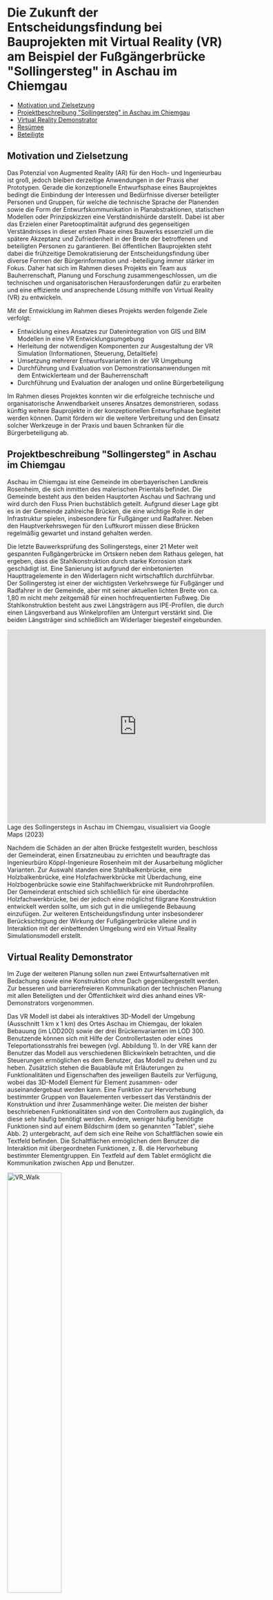 <!--https://mkrausai.github.io/research/01_SciML/01_BH_PedestrianBridge_XAI/-->
<script src='https://cdnjs.cloudflare.com/ajax/libs/mathjax/2.7.4/MathJax.js?config=default'></script>


# Die Zukunft der Entscheidungsfindung bei Bauprojekten mit Virtual Reality (VR) am Beispiel der Fußgängerbrücke "Sollingersteg" in Aschau im Chiemgau

<!-- A repository of structural information on the design of pedestrian bridges
============================== -->

*   [Motivation und Zielsetzung](#description)
*   [Projektbeschreibung "Sollingersteg" in Aschau im Chiemgau](#content)
*   [Virtual Reality Demonstrator](#VRDemonstrator)
*   [Resümee](#conclusions)
*   [Beteiligte](#contributors)

<!-- -->
<!-- *   [Citation](#citation)-->

## <a name="description"></a>Motivation und Zielsetzung

Das Potenzial von Augmented Reality (AR) für den Hoch- und Ingenieurbau ist groß, jedoch bleiben derzeitige Anwendungen in der Praxis eher Prototypen. Gerade die konzeptionelle Entwurfsphase eines Bauprojektes bedingt die Einbindung der Interessen und Bedürfnisse diverser beteiligter Personen und Gruppen, für welche die technische Sprache der Planenden sowie die Form der Entwurfskommunikation in Planabstraktionen, statischen Modellen oder Prinzipskizzen eine Verständnishürde darstellt. Dabei ist aber das Erzielen einer Paretooptimalität aufgrund des gegenseitigen Verständnisses in dieser ersten Phase eines Bauwerks essenziell um die spätere Akzeptanz und Zufriedenheit in der Breite der betroffenen und beteiligten Personen zu garantieren. Bei öffentlichen Bauprojekten steht dabei die frühzeitige Demokratisierung der Entscheidungsfindung über diverse Formen der Bürgerinformation und -beteiligung immer stärker im Fokus. Daher hat sich im Rahmen dieses Projekts ein Team aus Bauherrenschaft, Planung und Forschung zusammengeschlossen, um die technischen und organisatorischen Herausforderungen dafür zu erarbeiten und eine effiziente und ansprechende Lösung mithilfe von Virtual Reality (VR) zu entwickeln.

Mit der Entwicklung im Rahmen dieses Projekts werden folgende Ziele verfolgt: 
* Entwicklung eines Ansatzes zur Datenintegration von GIS und BIM Modellen in eine VR Entwicklungsumgebung
* Herleitung der notwendigen Komponenten zur Ausgestaltung der VR Simulation (Informationen, Steuerung, Detailtiefe) 
* Umsetzung mehrerer Entwurfsvarianten in der VR Umgebung
* Durchführung und Evaluation von Demonstrationsanwendungen mit dem Entwicklerteam und der Bauherrenschaft
* Durchführung und Evaluation der analogen und online Bürgerbeteiligung

Im Rahmen dieses Projektes konnten wir die erfolgreiche technische und organisatorische Anwendbarkeit unseres Ansatzes demonstrieren, sodass künftig weitere Bauprojekte in der konzeptionellen Entwurfsphase begleitet werden können. Damit fördern wir die weitere Verbreitung und den Einsatz solcher Werkzeuge in der Praxis und bauen Schranken für die Bürgerbeteiligung ab.


## <a name="content"></a> Projektbeschreibung "Sollingersteg" in Aschau im Chiemgau
Aschau im Chiemgau ist eine Gemeinde im oberbayerischen Landkreis Rosenheim, die sich inmitten des malerischen Prientals befindet. Die Gemeinde besteht aus den beiden Hauptorten Aschau und Sachrang und wird durch den Fluss Prien buchstäblich geteilt. Aufgrund dieser Lage gibt es in der Gemeinde zahlreiche Brücken, die eine wichtige Rolle in der Infrastruktur spielen, insbesondere für Fußgänger und Radfahrer. Neben den Hauptverkehrswegen für den Luftkurort müssen diese Brücken regelmäßig gewartet und instand gehalten werden.

Die letzte Bauwerksprüfung des Sollingerstegs, einer 21 Meter weit gespannten Fußgängerbrücke im Ortskern neben dem Rathaus gelegen, hat ergeben, dass die Stahlkonstruktion durch starke Korrosion stark geschädigt ist. Eine Sanierung ist aufgrund der einbetonierten Haupttragelemente in den Widerlagern nicht wirtschaftlich durchführbar. Der Sollingersteg ist einer der wichtigsten Verkehrswege für Fußgänger und Radfahrer in der Gemeinde, aber mit seiner aktuellen lichten Breite von ca. 1,80 m nicht mehr zeitgemäß für einen hochfrequentierten Fußweg. Die Stahlkonstruktion besteht aus zwei Längsträgern aus IPE-Profilen, die durch einen Längsverband aus Winkelprofilen am Untergurt verstärkt sind. Die beiden Längsträger sind schließlich am Widerlager biegesteif eingebunden.

<iframe src="https://www.google.com/maps/embed?pb=!1m14!1m12!1m3!1d167.5928082780064!2d12.323317008203363!3d47.77204415067!2m3!1f0!2f0!3f0!3m2!1i1024!2i768!4f13.1!5e0!3m2!1sen!2sde!4v1678528976927!5m2!1sen!2sde" width="600" height="450" style="border:0;" allowfullscreen="" loading="lazy" referrerpolicy="no-referrer-when-downgrade"></iframe>
 <br />
Lage des Sollingerstegs in Aschau im Chiemgau, visualisiert via Google Maps (2023)<br />

Nachdem die Schäden an der alten Brücke festgestellt wurden, beschloss der Gemeinderat, einen Ersatzneubau zu errichten und beauftragte das Ingenieurbüro Köppl-Ingenieure Rosenheim mit der Ausarbeitung möglicher Varianten. Zur Auswahl standen eine Stahlbalkenbrücke, eine Holzbalkenbrücke, eine Holzfachwerkbrücke mit Überdachung, eine Holzbogenbrücke sowie eine Stahlfachwerkbrücke mit Rundrohrprofilen. Der Gemeinderat entschied sich schließlich für eine überdachte Holzfachwerkbrücke, bei der jedoch eine möglichst filigrane Konstruktion entwickelt werden sollte, um sich gut in die umliegende Bebauung einzufügen. Zur weiteren Entscheidungsfindung unter insbesonderer Berücksichtigung der Wirkung der Fußgängerbrücke alleine und in Interaktion mit der einbettenden Umgebung wird ein Virtual Reality Simulationsmodell erstellt.


## <a name="sec:VRDemonstrator"></a> Virtual Reality Demonstrator
Im Zuge der weiteren Planung sollen nun zwei Entwurfsalternativen mit Bedachung sowie eine Konstruktion ohne Dach gegenübergestellt werden. Zur besseren und barrierefreieren Kommunikation der technischen Planung mit allen Beteiligten und der Öffentlichkeit wird dies anhand eines VR-Demonstrators vorgenommen.

Das VR Modell ist dabei als interaktives 3D-Modell der Umgebung (Ausschnitt 1 km x 1 km) des Ortes Aschau im Chiemgau, der lokalen Bebauung (im LOD200) sowie der drei Brückenvarianten im LOD 300. Benutzende können sich mit Hilfe der Controllertasten oder eines Teleportationsstrahls frei bewegen (vgl. Abbildung 1). In der VRE kann der Benutzer das Modell aus verschiedenen Blickwinkeln betrachten, und die Steuerungen ermöglichen es dem Benutzer, das Modell zu drehen und zu heben. Zusätzlich stehen die Bauabläufe mit Erläuterungen zu Funktionalitäten und Eigenschaften des jeweiligen Bauteils zur Verfügung, wobei das 3D-Modell Element für Element zusammen- oder auseinandergebaut werden kann. Eine Funktion zur Hervorhebung bestimmter Gruppen von Bauelementen verbessert das Verständnis der Konstruktion und ihrer Zusammenhänge weiter. Die meisten der bisher beschriebenen Funktionalitäten sind von den Controllern aus zugänglich, da diese sehr häufig benötigt werden. Andere, weniger häufig benötigte Funktionen sind auf einem Bildschirm (dem so genannten "Tablet", siehe Abb. 2) untergebracht, auf dem sich eine Reihe von Schaltflächen sowie ein Textfeld befinden. Die Schaltflächen ermöglichen dem Benutzer die Interaktion mit übergeordneten Funktionen, z. B. die Hervorhebung bestimmter Elementgruppen. Ein Textfeld auf dem Tablet ermöglicht die Kommunikation zwischen App und Benutzer.

<img class="centered-image" src="https://mkrausai.github.io/research/01_SciML/02_SollingerstegAschau_VR/figs/Snapshot.PNG" width="50%" alt="VR_Walk" /><br />
[![Abbildung 1: VR Rundgang über die Brückenvarianten beim "Sollingersteg Aschau im Chiemgau"]()](https://www.youtube.com/watch?v=qbr8kGF8zXU&t=1s "VR Rundgang über die Brückenvarianten beim "Sollingersteg Aschau im Chiemgau"")

Die Benutzererfahrung in der VR folgt den Schritten (i) Tutorial, (ii) Lernphase und (iii) Prüfung durch einen Quizmodus. Da wir davon ausgehen, dass viele Diskussionsteilnehmer mit VR nicht vertraut sind, wird ein einführendes Tutorial angeboten, das die wichtigsten Funktionen der VRE erklärt. Die Lernphase ist schülerzentriert, wobei die beschriebenen Funktionalitäten genutzt werden können, um die Konstruktionsdetails kennenzulernen und zu erkunden. Um die Lernerfahrung interaktiv zu gestalten, führen wir den Quiz-Modus ein, bei dem den Benutzern Multiple-Choice-Fragen oder schriftliche Antworten zur Konstruktion gestellt werden. 


<div style="text-align:center;">
  <iframe width="1120" height="630" src="https://www.youtube.com/embed/qbr8kGF8zXU" frameborder="0" allowfullscreen></iframe>
</div>


Die Umsetzung im Rahmen dieses Projektes erfolgte mit Unity auf einer Oculus Quest 2. 



Für eine realistische Darstellung der drei Varianten und um alle Unklarheiten im Hinblick auf die umliegende Bebauung zu klären, wurde das Gelände maßstabsgetreu als GIS Modell in Unity 

mithilfe eines Laserscans aufgenommen und die Brückenvarianten wurden dort implementiert.   

Für die Pistensanierung 10-28 am Flughafen Zürich erstellten wir ein BIM-Modell, welches nicht nur Pläne und Bauteillisten generiert, sondern auch Einblick in den zukünftigen Flughafenbetrieb bietet und so eine effiziente Bewirtschaftung der Anlagen für die Zukunft garantiert. Weiter wurden für den Bauherrn verschiedene dynamische Virtual Reality-Simulationen der Ausfallszenarien von Befeuerungselementen bei Start- und Landesituationen mit der Software Unity erstellt, um die Sichtbarkeit der Piste aus dem Cockpit in Notfällen wie beispielsweise starkem Nebel überprüfen zu können.





<img class="centered-image" src="https://mkrausai.github.io/research/01_SciML/02_SollingerstegAschau_VR/figs/Snapshot.PNG" width="50%" alt="VR_Walk" /><br />
[![Abbildung 2: VR Rundgang über die Brückenvarianten beim "Sollingersteg Aschau im Chiemgau"]()](https://www.youtube.com/watch?v=qbr8kGF8zXU&t=1s "VR Rundgang über die Brückenvarianten beim "Sollingersteg Aschau im Chiemgau"")




## <a name="sec:conclusions"></a> Resümee

In einer weiteren Gemeinderatssitzung wurden verschiedene Varianten der Fachwerkbrücke vorgestellt und diskutiert, darunter eine reine Holzvariante und eine Variante mit Stahlrundstäben als Zugglieder. Schließlich wurde die Holz- und Stahlfachwerkbrücke als Kompromiss zwischen Nachhaltigkeit und filigraner Bauweise ausgewählt, da sie im Gegensatz zur reinen Holzvariante weniger massiv ist.



Für eine objektive Darstellung der drei Varianten und um alle Unklarheiten im Hinblick auf die umliegende Bebauung zu klären, wurde das Gelände mithi




## <a name="sec:contributors"></a> Beteiligte

<div style="display:flex">
  <div style="flex:1; margin-right:10px">
    <img src="https://mkrausai.github.io/img/persons/Michael6_3.jpg" alt="Michael" style="width:100%">
    <div style="text-align:center"> Dr. Michael A. Kraus, M.Sc.(hons) <br />
Oberassistent and Co-Leitung des Immersive Design Lab von Design++ an der ETH Zürich <br /></div>
  </div>
  <div style="flex:1; margin-right:10px">
    <img src="https://mkrausai.github.io/research/01_SciML/02_SollingerstegAschau_VR/figs/koeppl_portrait.jpg" alt="Bild 2" style="width:100%">
    <div style="text-align:center">M.Eng. Johannes Köppl<br />
Prokurist und Gesellschafter der Köppl-Ingenieure GmbH Rosenheim <br /></div>
  </div>
  <div style="flex:1; margin-right:10px">
    <img src="https://mkrausai.github.io/research/01_SciML/02_SollingerstegAschau_VR/figs/max.jpg" alt="Max" style="width:100%">
    <div style="text-align:center">M.Sc. Maximilian Rietschel <br /> Gründer und Inhaber "Romantic Technologies" Zürich</div>
  </div>
  <div style="flex:1">
    <img src="https://mkrausai.github.io/research/01_SciML/02_SollingerstegAschau_VR/figs/Eder_portrait.png" alt="Fritz" style="width:95%">
    <div style="text-align:center"> M.Eng. Friedrich Eder <br /> OTH Regensburg </div>
  </div>
</div>






# Kontakt und Projektleitung
** Bauherrenschaft **
Dr. Michael A. Kraus, M.Sc.(hons)


** Entwurf und Tragwerksplanung **
M.ENg. Michael A. Kraus, M.Sc.(hons)

<h2>Virtual Reality</h2>
<p>Dr. Michael A. Kraus, M.Sc.(hons)</p>
<p>Institut für Baustatik und Konstruktion (IBK)</p>
<p>ETH Zürich</p>
<p>Email: kraus@ibk.baug.ethz.ch</p>
<p>Webseite: <a href="https://kaufmann.ibk.ethz.ch/de/personen/mitarbeitende/dr-michael-anton-kraus.html">https://kaufmann.ibk.ethz.ch/de/personen/mitarbeitende/dr-michael-anton-kraus.html</a></p>



** Virtual Reality **
Dr. Michael A. Kraus, M.Sc.(hons) 
Institut für Baustatik und Konstruktion (IBK)
ETH Zürich
kraus@ibk.baug.ethz.ch
https://kaufmann.ibk.ethz.ch/de/personen/mitarbeitende/dr-michael-anton-kraus.html


------------
Shield: [![CC BY 4.0][cc-by-shield]][cc-by]

This work is licensed under a
[Creative Commons Attribution 4.0 International License][cc-by].

[![CC BY 4.0][cc-by-image]][cc-by]

[cc-by]: http://creativecommons.org/licenses/by/4.0/
[cc-by-image]: https://i.creativecommons.org/l/by/4.0/88x31.png
[cc-by-shield]: https://img.shields.io/badge/License-CC%20BY%204.0-lightgrey.svg

